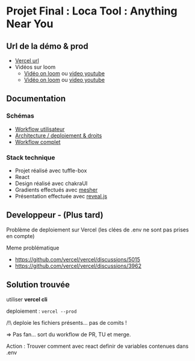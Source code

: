 # Projet Final : Loca Tool : Anything Near You

## Url de la démo & prod
- [Vercel url](https://anything-near-you.vercel.app/)
- Vidéos sur loom
   - [Vidéo on loom](https://www.loom.com/share/9e3c7bf988dd4f5581c19c91ea03853f) ou [video youtube](https://youtu.be/nDM1WIbrohE)
   - [Vidéo on loom](https://www.loom.com/share/a905b4aa12a444c0a5e639c25ccc756d) ou [video youtube](https://youtu.be/pN-cQsTc1fo)




## Documentation
### Schémas
- [Workflow utilisateur](./Documentation/doc_workflow_utilisateur.md)
- [Architecture / deploiement & droits](./Documentation/doc_architecture.md)
- [Workflow complet](./Documentation/doc_workflow_complet.md)



### Stack technique
- Projet réalisé avec tuffle-box
- React
- Design réalisé avec chakraUI
- Gradients effectués avec [mesher](https://csshero.org/mesher/)
- Présentation effectuée avec [reveal.js](https://revealjs.com/)


## Developpeur - (Plus tard)
Problème de deploiement sur Vercel (les clées de .env ne sont pas prises en compte)

Meme problématique
- https://github.com/vercel/vercel/discussions/5015
- https://github.com/vercel/vercel/discussions/3962

## Solution trouvée
utiliser **vercel cli**

deploiement :  `vercel --prod`

/!\ deploie les fichiers présents... pas de comits !

=> Pas fan... sort du workflow de PR, TU et merge.

Action :  Trouver comment avec react definir de variables contenues dans .env
